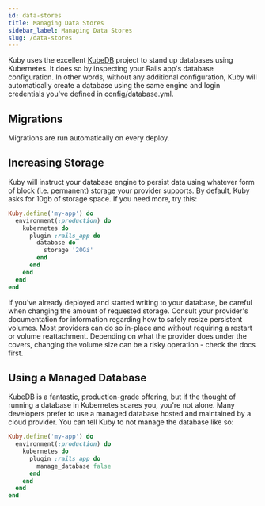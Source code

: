 ```yaml
---
id: data-stores
title: Managing Data Stores
sidebar_label: Managing Data Stores
slug: /data-stores
---
```


Kuby uses the excellent [KubeDB](https://kubedb.com/) project to stand up databases using Kubernetes. It does so by inspecting your Rails app's database configuration. In other words, without any additional configuration, Kuby will automatically create a database using the same engine and login credentials you've defined in config/database.yml.

## Migrations

Migrations are run automatically on every deploy.

## Increasing Storage

Kuby will instruct your database engine to persist data using whatever form of block (i.e. permanent) storage your provider supports. By default, Kuby asks for 10gb of storage space. If you need more, try this:

```ruby
Kuby.define('my-app') do
  environment(:production) do
    kubernetes do
      plugin :rails_app do
        database do
          storage '20Gi'
        end
      end
    end
  end
end
```

If you've already deployed and started writing to your database, be careful when changing the amount of requested storage. Consult your provider's documentation for information regarding how to safely resize persistent volumes. Most providers can do so in-place and without requiring a restart or volume reattachment. Depending on what the provider does under the covers, changing the volume size can be a risky operation - check the docs first.

## Using a Managed Database

KubeDB is a fantastic, production-grade offering, but if the thought of running a database in Kubernetes scares you, you're not alone. Many developers prefer to use a managed database hosted and maintained by a cloud provider. You can tell Kuby to not manage the database like so:

```ruby
Kuby.define('my-app') do
  environment(:production) do
    kubernetes do
      plugin :rails_app do
        manage_database false
      end
    end
  end
end
```
